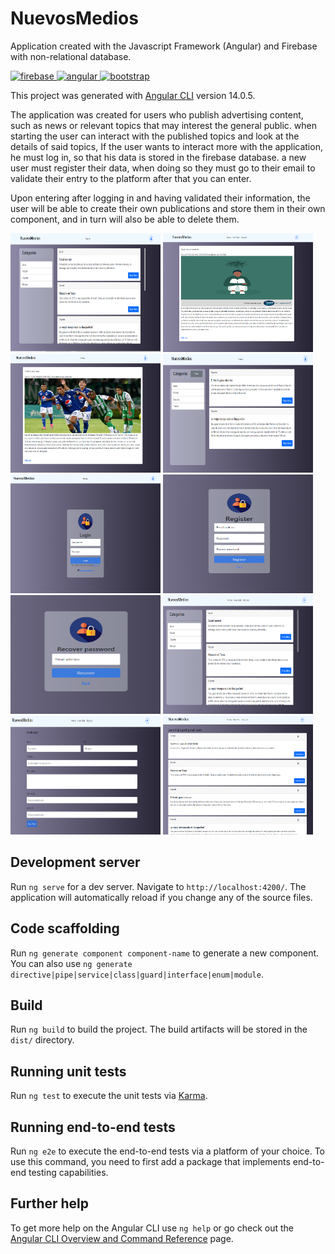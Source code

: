# NuevosMedios

Application created with the Javascript Framework (Angular) and Firebase with non-relational database.

 <a href="https://firebase.google.com/" target="_blank" rel="noreferrer"> <img src="https://www.vectorlogo.zone/logos/firebase/firebase-icon.svg" alt="firebase" width="40" height="40"/> </a>
 <a href="https://angular.com/" target="_blank" rel="noreferrer"> <img src="https://www.vectorlogo.zone/logos/angular/angular-icon.svg" alt="angular" width="40" height="40"/> </a>
  <a href="https://angular.com/" target="_blank" rel="noreferrer"> <img src=https://www.vectorlogo.zone/logos/getbootstrap/getbootstrap-icon.svg alt="bootstrap" width="40" height="40"/> </a>

This project was generated with [Angular CLI](https://github.com/angular/angular-cli) version 14.0.5.

The application was created for users who publish advertising content, such as news or relevant topics that may interest the general public.
when starting the user can interact with the published topics and look at the details of said topics,
If the user wants to interact more with the application, he must log in, so that his data is stored in the firebase database.
a new user must register their data, when doing so they must go to their email to validate their entry to the platform after that you can enter.

Upon entering after logging in and having validated their information, the user will be able to create their own publications and store them in 
their own component, and in turn will also be able to delete them.

<img src="./src/assets/img/Captura.PNG" alt="NuevosMedios" width="240" height="190"/>
<img src="./src/assets/img/Captura1.PNG" alt="NuevosMedios" width="240" height="190"/>
<img src="./src/assets/img/Captura2.PNG" alt="NuevosMedios" width="240" height="190"/>
<img src="./src/assets/img/Captura3.PNG" alt="NuevosMedios" width="240" height="190"/>
<img src="./src/assets/img/Captura4.PNG" alt="NuevosMedios" width="240" height="190"/>
<img src="./src/assets/img/Captura5.PNG" alt="NuevosMedios" width="240" height="190"/>
<img src="./src/assets/img/Captura6.PNG" alt="NuevosMedios" width="240" height="190"/>
<img src="./src/assets/img/Captura7.PNG" alt="NuevosMedios" width="240" height="190"/>
<img src="./src/assets/img/Captura8.PNG" alt="NuevosMedios" width="240" height="190"/>
<img src="./src/assets/img/Captura9.PNG" alt="NuevosMedios" width="240" height="190"/>









## Development server

Run `ng serve` for a dev server. Navigate to `http://localhost:4200/`. The application will automatically reload if you change any of the source files.

## Code scaffolding

Run `ng generate component component-name` to generate a new component. You can also use `ng generate directive|pipe|service|class|guard|interface|enum|module`.

## Build

Run `ng build` to build the project. The build artifacts will be stored in the `dist/` directory.

## Running unit tests

Run `ng test` to execute the unit tests via [Karma](https://karma-runner.github.io).

## Running end-to-end tests

Run `ng e2e` to execute the end-to-end tests via a platform of your choice. To use this command, you need to first add a package that implements end-to-end testing capabilities.

## Further help

To get more help on the Angular CLI use `ng help` or go check out the [Angular CLI Overview and Command Reference](https://angular.io/cli) page.

